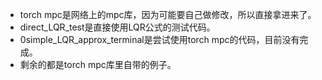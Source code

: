 - torch mpc是网络上的mpc库，因为可能要自己做修改，所以直接拿进来了。
- direct_LQR_test是直接使用LQR公式的测试代码。
- 0simple_LQR_approx_terminal是尝试使用torch mpc的代码，目前没有完成。
- 剩余的都是torch mpc库里自带的例子。